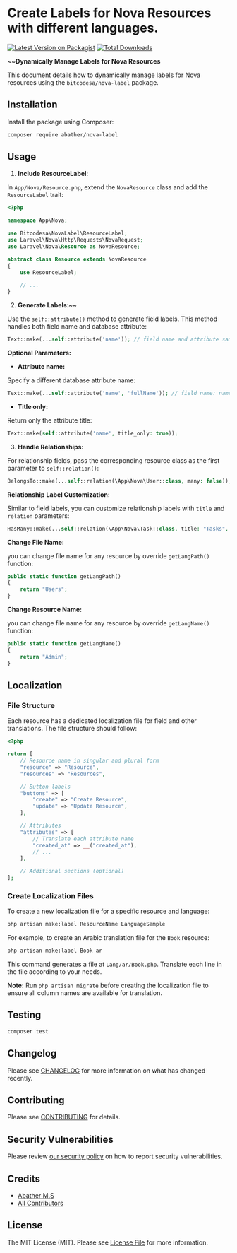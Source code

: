 # Create Labels for Nova Resources with different languages.

[![Latest Version on Packagist](https://img.shields.io/packagist/v/abather/nova-label.svg?style=flat-square)](https://packagist.org/packages/abather/nova-label)
[![Total Downloads](https://img.shields.io/packagist/dt/abather/nova-label.svg?style=flat-square)](https://packagist.org/packages/abather/nova-label)

~~**Dynamically Manage Labels for Nova Resources**

This document details how to dynamically manage labels for Nova resources using the `bitcodesa/nova-label` package.

## Installation

Install the package using Composer:

```bash
composer require abather/nova-label
```

## Usage

1. **Include ResourceLabel**:

In `App/Nova/Resource.php`, extend the `NovaResource` class and add the `ResourceLabel` trait:

```php
<?php

namespace App\Nova;

use Bitcodesa\NovaLabel\ResourceLabel;
use Laravel\Nova\Http\Requests\NovaRequest;
use Laravel\Nova\Resource as NovaResource;

abstract class Resource extends NovaResource
{
    use ResourceLabel;

    // ...
}
```

2. **Generate Labels**:~~

Use the `self::attribute()` method to generate field labels. This method handles both field name and database attribute:

```php
Text::make(...self::attribute('name')); // field name and attribute same
```

**Optional Parameters:**

* **Attribute name:**

Specify a different database attribute name:

```php
Text::make(...self::attribute('name', 'fullName')); // field name: name, attribute: fullName
```

* **Title only:**

Return only the attribute title:

```php
Text::make(self::attribute('name', title_only: true));
```

3. **Handle Relationships:**

For relationship fields, pass the corresponding resource class as the first parameter to `self::relation()`:

```php
BelongsTo::make(...self::relation(\App\Nova\User::class, many: false)); // One-to-one relationship
```

**Relationship Label Customization:**

Similar to field labels, you can customize relationship labels with `title` and `relation` parameters:

```php
HasMany::make(...self::relation(\App\Nova\Task::class, title: "Tasks", relation: "tasks"));
```

**Change File Name:**

you can change file name for any resource by override `getLangPath()` function:

```php
public static function getLangPath()
{
    return "Users";
}
```

**Change Resource Name:**

you can change file name for any resource by override `getLangName()` function:

```php
public static function getLangName()
{
    return "Admin";
}
```

## Localization

### File Structure

Each resource has a dedicated localization file for field and other translations. The file structure should follow:

```php
<?php

return [
    // Resource name in singular and plural form
    "resource" => "Resource",
    "resources" => "Resources",

    // Button labels
    "buttons" => [
        "create" => "Create Resource",
        "update" => "Update Resource",
    ],

    // Attributes
    "attributes" => [
        // Translate each attribute name
        "created_at" => __("created_at"),
        // ...
    ],

    // Additional sections (optional)
];
```

### Create Localization Files

To create a new localization file for a specific resource and language:

```bash
php artisan make:label ResourceName LanguageSample
```

For example, to create an Arabic translation file for the `Book` resource:

```bash
php artisan make:label Book ar
```

This command generates a file at `Lang/ar/Book.php`. Translate each line in the file according to your needs.

**Note:** Run `php artisan migrate` before creating the localization file to ensure all column names are available for
translation.

## Testing

```bash
composer test
```

## Changelog

Please see [CHANGELOG](CHANGELOG.md) for more information on what has changed recently.

## Contributing

Please see [CONTRIBUTING](CONTRIBUTING.md) for details.

## Security Vulnerabilities

Please review [our security policy](../../security/policy) on how to report security vulnerabilities.

## Credits

- [Abather M.S](https://github.com/abather)
- [All Contributors](../../contributors)

## License

The MIT License (MIT). Please see [License File](LICENSE.md) for more information.
